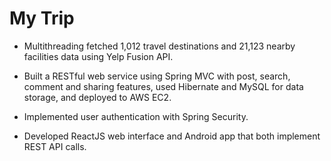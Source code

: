 # My Trip

- Multithreading fetched 1,012 travel destinations and 21,123 nearby facilities data using Yelp Fusion API.

- Built a RESTful web service using Spring MVC with post, search, comment and sharing features, used Hibernate and MySQL for data storage, and deployed to AWS EC2.

- Implemented user authentication with Spring Security.

- Developed ReactJS web interface and Android app that both implement REST API calls.